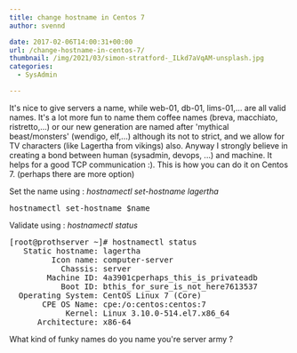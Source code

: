 ```yaml
---
title: change hostname in Centos 7
author: svennd

date: 2017-02-06T14:00:31+00:00
url: /change-hostname-in-centos-7/
thumbnail: /img/2021/03/simon-stratford-_ILkd7aVqAM-unsplash.jpg
categories:
  - SysAdmin

---
```

It's nice to give servers a name, while web-01, db-01, lims-01,... are all valid names. It's a lot more fun to name them coffee names (breva, macchiato, ristretto,...) or our new generation are named after 'mythical beast/monsters' (wendigo, elf,...) although its not to strict, and we allow for TV characters (like Lagertha from vikings) also. Anyway I strongly believe in creating a bond between human (sysadmin, devops, ...) and machine. It helps for a good TCP communication :). This is how you can do it on Centos 7. (perhaps there are more option)

Set the name using : _hostnamectl set-hostname lagertha_

<pre>hostnamectl set-hostname $name</pre>

Validate using : _hostnamectl status_

<pre>[root@prothserver ~]# hostnamectl status
   Static hostname: lagertha
         Icon name: computer-server
           Chassis: server
        Machine ID: 4a3901cperhaps_this_is_privateadb
           Boot ID: bthis_for_sure_is_not_here7613537
  Operating System: CentOS Linux 7 (Core)
       CPE OS Name: cpe:/o:centos:centos:7
            Kernel: Linux 3.10.0-514.el7.x86_64
      Architecture: x86-64
</pre>

What kind of funky names do you name you're server army ?
